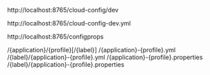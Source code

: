 

http://localhost:8765/cloud-config/dev

http://localhost:8765/cloud-config-dev.yml

http://localhost:8765/configprops



/{application}/{profile}[/{label}]
/{application}-{profile}.yml
/{label}/{application}-{profile}.yml
/{application}-{profile}.properties
/{label}/{application}-{profile}.properties